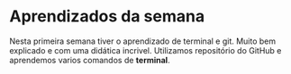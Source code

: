 # Aprendizados da semana

Nesta primeira semana tiver o aprendizado de terminal e git. Muito bem explicado e com uma didática incrivel. Utilizamos repositório do GitHub e aprendemos varios comandos de **terminal**.